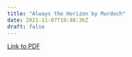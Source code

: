 ```yaml
---
title: "Always the Horizon by Murdoch"
date: 2021-11-07T19:40:36Z
draft: false
---
```


[Link to PDF](/rdk_website/books/always_the_horizon.pdf)

